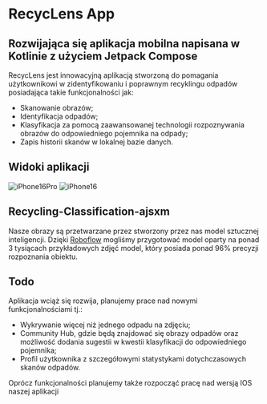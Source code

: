 # RecycLens App

## Rozwijająca się aplikacja mobilna napisana w Kotlinie z użyciem Jetpack Compose

RecycLens jest innowacyjną aplikacją stworzoną do pomagania użytkownikowi w zidentyfikowaniu i poprawnym recyklingu odpadów posiadająca takie funkcjonalności jak:
* Skanowanie obrazów;
* Identyfikacja odpadów;
* Klasyfikacja za pomocą zaawansowanej technologii rozpoznywania obrazów do odpowiedniego pojemnika na odpady;
* Zapis historii skanów w lokalnej bazie danych.

## Widoki aplikacji

![iPhone16Pro](https://github.com/user-attachments/assets/09fdaf5a-0551-4a13-96d3-8f109ac62fa9)
![iPhone16](https://github.com/user-attachments/assets/4655cb34-6fcb-4097-aa81-270e65884434)


## Recycling-Classification-ajsxm
Nasze obrazy są przetwarzane przez stworzony przez nas model sztucznej inteligencji.
Dzięki [Roboflow](https://roboflow.com/) mogliśmy przygotować model oparty na ponad 3 tysiącach przykładowych zdjęć 
model, który posiada ponad 96% precyzji rozpoznania obiektu.

## Todo
Aplikacja wciąż się rozwija, planujemy prace nad nowymi funkcjonalnościami tj.: 
* Wykrywanie więcej niż jednego odpadu na zdjęciu;
* Community Hub, gdzie będą znajdować się obrazy odpadów oraz możliwość dodania sugestii w kwestii klasyfikacji do odpowiedniego pojemnika;
* Profil użytkownika z szczegółowymi statystykami dotychczasowych skanów odpadów.

Oprócz funkcjonalności planujemy także rozpocząć pracę nad wersją IOS naszej aplikacji
